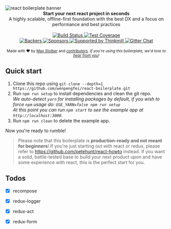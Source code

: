 <img src="https://raw.githubusercontent.com/mxstbr/react-boilerplate-brand/master/assets/banner-metal-optimized.jpg" alt="react boilerplate banner" align="center" />

<br />

<div align="center"><strong>Start your next react project in seconds</strong></div>
<div align="center">A highly scalable, offline-first foundation with the best DX and a focus on performance and best practices</div>

<br />

<div align="center">
  <!-- Build Status -->
  <a href="https://travis-ci.org/wenpengfei/react-boilerplate">
    <img src="https://travis-ci.org/wenpengfei/react-boilerplate.svg?branch=develop" alt="Build Status" />
  </a>
  <!-- Test Coverage -->
  <a href="https://coveralls.io/r/mxstbr/react-boilerplate">
    <img src="https://coveralls.io/repos/github/mxstbr/react-boilerplate/badge.svg" alt="Test Coverage" />
  </a>
</div>
<div align="center">
    <!-- Backers -->
  <a href="#backers">
    <img src="https://opencollective.com/react-boilerplate/backers/badge.svg" alt="Backers" />
  </a>
      <!-- Sponsors -->
  <a href="#sponsors">
    <img src="https://opencollective.com/react-boilerplate/sponsors/badge.svg" alt="Sponsors" />
  </a>
  <a href="http://thinkmill.com.au/?utm_source=github&utm_medium=badge&utm_campaign=react-boilerplate">
    <img alt="Supported by Thinkmill" src="https://thinkmill.github.io/badge/heart.svg" />
  </a>
  <!-- Gitter -->
  <a href="https://gitter.im/mxstbr/react-boilerplate">
    <img src="https://camo.githubusercontent.com/54dc79dc7da6b76b17bc8013342da9b4266d993c/68747470733a2f2f6261646765732e6769747465722e696d2f6d78737462722f72656163742d626f696c6572706c6174652e737667" alt="Gitter Chat" />
  </a>
</div>

<br />

<div align="center">
  <sub>Made with ❤︎ by <a href="https://twitter.com/mxstbr">Max Stoiber</a> and <a href="https://github.com/mxstbr/react-boilerplate/graphs/contributors">contributors</a>. <i>If you're using this boilerplate, we'd love to <a href="https://github.com/mxstbr/react-boilerplate/issues/115">hear from you</a>!</i></sub>
</div>


## Quick start

1. Clone this repo using `git clone --depth=1 https://github.com/wenpengfei/react-boilerplate.git`
1. Run `npm run setup` to install dependencies and clean the git repo.<br />
   *We auto-detect `yarn` for installing packages by default, if you wish to force `npm` usage do: `USE_YARN=false npm run setup`*<br />
   *At this point you can run `npm start` to see the example app at `http://localhost:3000`.*
1. Run `npm run clean` to delete the example app.

Now you're ready to rumble!

> Please note that this boilerplate is **production-ready and not meant for beginners**! If you're just starting out with react or redux, please refer to https://github.com/petehunt/react-howto instead. If you want a solid, battle-tested base to build your next product upon and have some experience with react, this is the perfect start for you.


## Todos

- [x] recompose
- [x] redux-logger
- [x] redux-act
- [x] redux-form


